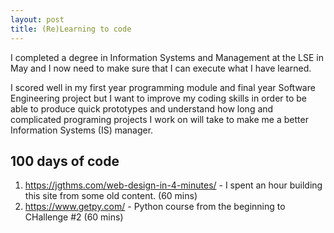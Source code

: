 ```yaml
---
layout: post
title: (Re)Learning to code
---
```


I completed a degree in Information Systems and Management at the LSE in May and I now need to make sure that I can execute what I have learned. 

I scored well in my first year programming module and final year Software Engineering project but I want to improve my coding skills in order to be able to produce quick prototypes and understand how long and complicated programing projects I work on will take to make me a better Information Systems (IS) manager.

## 100 days of code
1. https://jgthms.com/web-design-in-4-minutes/ - I spent an hour building this site from some old content. (60 mins)
2. https://www.getpy.com/ - Python course from the beginning to CHallenge #2 (60 mins)
